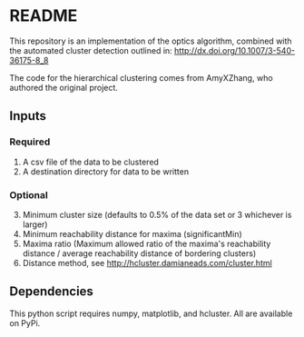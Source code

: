 # README
This repository is an implementation of the optics algorithm, combined with the automated cluster detection outlined in:
http://dx.doi.org/10.1007/3-540-36175-8_8

The code for the hierarchical clustering comes from AmyXZhang, who authored the original project.

## Inputs
### Required
1. A csv file of the data to be clustered
2. A destination directory for data to be written
### Optional
3. Minimum cluster size (defaults to 0.5% of the data set or 3 whichever is larger)
4. Minimum reachability distance for maxima (significantMin)
5. Maxima ratio (Maximum allowed ratio of the maxima's reachability distance / average reachability distance of bordering clusters)
6. Distance method, see http://hcluster.damianeads.com/cluster.html


## Dependencies
This python script requires numpy, matplotlib, and hcluster.
All are available on PyPi.
